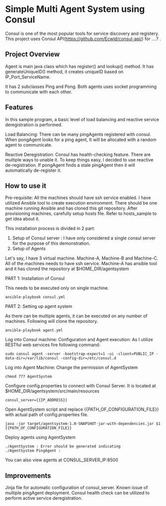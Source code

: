 Simple Multi Agent System using Consul
======================================
Consul is one of the most popular tools for service discovery and registery.
This project uses Consul API(https://github.com/Ecwid/consul-api/) for ....? .

## Project Overview
Agent is main java class which has register() and lookup() method.
It has generateUniqueID() method, it creates uniqueID based on IP_Port_ServiceName.

It has 2 subclasses Ping and Pong.
Both agents uses socket programming to communicate with each other.

## Features
In this sample program, a basic level of load balancing and reactive service deregistration is performed.

Load Balancing:
There can be many pingAgents registered with consul. When pongAgent looks for a ping agent, It will be allocated with a random agent to communicate.

Reactive Deregistration:
Consul has health-checking feature. There are multiple ways to unable it. To keep things easy, I decided to use reactive de-registration. 
If pongAgent finds a stale pingAgent then it will automatically de-register it.

## How to use it
Pre-requisite:
All the machines should have ssh service enabled. I have utilized Ansible tool to create execution environment. There should be one machine running Ansible and has cloned this git repository. After provisioning machines, carefully setup hosts file. Refer to hosts_sample to get idea about it.

This installation process is divided in 2 part:
1) Setup of Consul server : I have only considered a single consul server for the purpose of this demonstration.
2) Setup of Agents

Let's say, I have 3 virtual machine. Machine-A, Machine-B and Machine-C. All of the machines needs to have ssh service.
Machine-A has ansible tool and it has cloned the repository at $HOME_DIR/agentsystem

PART 1: Installation of Consul

This needs to be executed only on single machine.

~~~
ansible-playbook consul.yml
~~~

PART 2: Setting up agent system

As there can be multiple agents, it can be executed on any number of machines. Following will clone the repository.
~~~
ansible-playbook agent.yml
~~~

Log into Consul machine: 
Configuration and Agent execution:
As I utilize RESTful web services fire following command:

~~~
sudo consul agent -server -bootstrap-expect=1 -ui -client=PUBLIC_IP -data-dir=/var/lib/consul -config-dir=/etc/consul.d
~~~

Log into Agent Machine:
Change the permission of AgentSystem
~~~
chmod 777 AgentSystem
~~~

Configure config.properties to connect with Consul Server. It is located at $HOME_DIR/agentsystem/src/main/resources
~~~
consul_server={{IP_ADDRESS}}
~~~

Open AgentSystem script and replace {{PATH_OF_CONFIGURATION_FILE}} with actual path of config.properties file.
~~~
java -jar target/agentsystem-1.0-SNAPSHOT-jar-with-dependencies.jar $1 {{PATH_OF_CONFIGURATION_FILE}}
~~~

Deploy agents using AgentSystem
~~~
./AgentSystem : Error should be generated indicating 
./AgentSystem PingAgent : 
~~~


You can also view agents at CONSUL_SERVER_IP:8500

## Improvements
Jinja file for automatic configuration of consul_server.
Known issue of multiple pingAgent deployment.
Consul health check can be utilized to perform active service deregistration.

